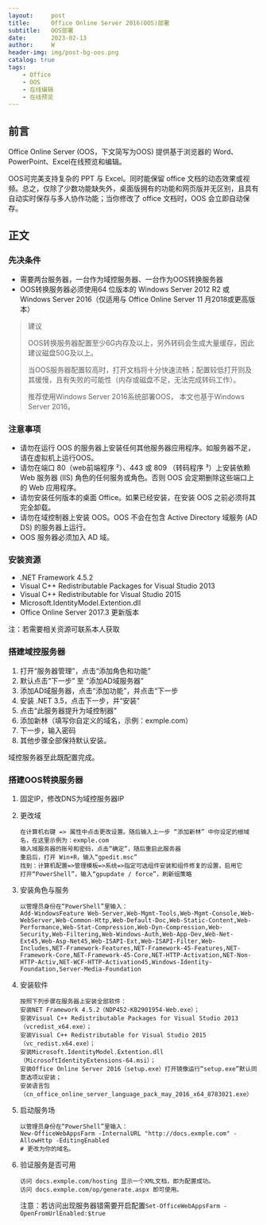 ```yaml
---
layout:     post
title:      Office Online Server 2016(OOS)部署
subtitle:   OOS部署
date:       2023-02-13
author:     W
header-img: img/post-bg-oos.png
catalog: true
tags:
    - Office
    - OOS
    - 在线编辑
    - 在线预览
---
```


## 前言

Office Online Server (OOS，下文简写为OOS) 提供基于浏览器的 Word、PowerPoint、Excel在线预览和编辑。

OOS可完美支持复杂的 PPT 与 Excel。同时能保留 office 文档的动态效果或视频。总之，仅除了少数功能缺失外，桌面版拥有的功能和网页版并无区别，且具有自动实时保存与多人协作功能；当你修改了 office 文档时，OOS 会立即自动保存。

## 正文

### 先决条件

- 需要两台服务器，一台作为域控服务器、一台作为OOS转换服务器
- OOS转换服务器必须使用64 位版本的 Windows Server 2012 R2 或Windows Server 2016（仅适用与 Office Online Server 11 月2018或更高版本）

> 建议
>
> OOS转换服务器配置至少6G内存及以上，另外转码会生成大量缓存，因此建议磁盘50G及以上。
>
> 当OOS服务器配置较高时，打开文档将十分快速流畅；配置较低打开则及其缓慢，且有失败的可能性（内存或磁盘不足，无法完成转码工作）。
>
> 推荐使用Windows Server 2016系统部署OOS， 本文也基于Windows Server 2016。

### 注意事项

- 请勿在运行 OOS 的服务器上安装任何其他服务器应用程序。如服务器不足，请在虚拟机上运行OOS。
- 请勿在端口 80（web前端程序 ²）、443 或 809 （转码程序 ³）上安装依赖 Web 服务器 (IIS) 角色的任何服务或角色。否则 OOS 会定期删除这些端口上的 Web 应用程序。
- 请勿安装任何版本的桌面 Office。如果已经安装，在安装 OOS 之前必须将其完全卸载。
- 请勿在域控制器上安装 OOS。OOS 不会在包含 Active Directory 域服务 (AD DS) 的服务器上运行。
- OOS 服务器必须加入 AD 域。

### 安装资源

- .NET Framework 4.5.2
- Visual C++ Redistributable Packages for Visual Studio 2013
- Visual C++ Redistributable for Visual Studio 2015
- Microsoft.IdentityModel.Extention.dll
- Office Online Server 2017.3 更新版本

注：若需要相关资源可联系本人获取

### 搭建域控服务器

1. 打开“服务器管理”，点击“添加角色和功能”
2. 默认点击“下一步” 至 “添加AD域服务器”
3. 添加AD域服务器，点击“添加功能”，并点击“下一步
4. 安装 .NET 3.5，点击下一步，并“安装”
5. 点击“此服务器提升为域控制器”
6. 添加新林（填写你自定义的域名，示例：exmple.com）
7. 下一步，输入密码
8. 其他步骤全部保持默认安装。

域控服务器至此既配置完成。

### 搭建OOS转换服务器

1. 固定IP，修改DNS为域控服务器IP

2. 更改域

   ```
   在计算机右键 => 属性中点击更改设置。随后输入上一步 “添加新林” 中你设定的根域名，在这里示例为：exmple.com
   输入域服务器的账号和密码，点击“确定”，随后重启此服务器
   重启后，打开 Win+R，输入“gpedit.msc”
   找到：计算机配置=>管理模板=>系统=>指定可选组件安装和组件修复的设置，启用它
   打开“PowerShell”，输入“gpupdate / force”，刷新组策略
   ```

3. 安装角色与服务

   ```
   以管理员身份在“PowerShell”里输入：
   Add-WindowsFeature Web-Server,Web-Mgmt-Tools,Web-Mgmt-Console,Web-WebServer,Web-Common-Http,Web-Default-Doc,Web-Static-Content,Web-Performance,Web-Stat-Compression,Web-Dyn-Compression,Web-Security,Web-Filtering,Web-Windows-Auth,Web-App-Dev,Web-Net-Ext45,Web-Asp-Net45,Web-ISAPI-Ext,Web-ISAPI-Filter,Web-Includes,NET-Framework-Features,NET-Framework-45-Features,NET-Framework-Core,NET-Framework-45-Core,NET-HTTP-Activation,NET-Non-HTTP-Activ,NET-WCF-HTTP-Activation45,Windows-Identity-Foundation,Server-Media-Foundation
   ```

4. 安装软件

   ```
   按照下列步骤在服务器上安装全部软件：
   安装NET Framework 4.5.2（NDP452-KB2901954-Web.exe）；
   安装Visual C++ Redistributable Packages for Visual Studio 2013（vcredist_x64.exe）；
   安装Visual C++ Redistributable for Visual Studio 2015（vc_redist.x64.exe）；
   安装Microsoft.IdentityModel.Extention.dll（MicrosoftIdentityExtensions-64.msi）；
   安装Office Online Server 2016（setup.exe）打开镜像运行“setup.exe”默认同意选项以安装；
   安装语言包（cn_office_online_server_language_pack_may_2016_x64_8783021.exe）
   ```

5. 启动服务场

   ```
   以管理员身份在“PowerShell”里输入：
   New-OfficeWebAppsFarm -InternalURL "http://docs.exmple.com" -AllowHttp -EditingEnabled
   # 更改为你的域名。
   ```

6. 验证服务是否可用

   ```
   访问 docs.exmple.com/hosting 显示一个XML文档，即为配置成功。
   访问 docs.exmple.com/op/generate.aspx 即可使用。
   ```

   注意：若访问出现服务器错需要开启配置`Set-OfficeWebAppsFarm -OpenFromUrlEnabled:$true`

